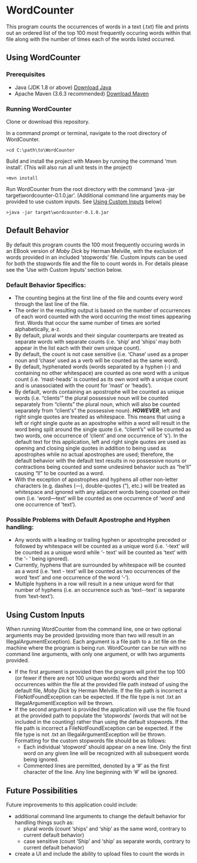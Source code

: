 # WordCounter

This program counts the occurrences of words in a text (.txt) file and prints out an ordered list of the top 100 most frequently occuring words within that file along with the number of times each of the words listed occurred.

## Using WordCounter

### Prerequisites

- Java (JDK 1.8 or above) [Download Java](https://www.java.com/en/download/)
- Apache Maven (3.6.3 recommended) [Download Maven](https://maven.apache.org/download.cgi)

### Running WordCounter

Clone or download this repository.

In a command prompt or terminal, navigate to the root directory of WordCounter.

```
>cd C:\path\to\WordCounter
```

Build and install the project with Maven by running the command ‘mvn install’. (This will also run all unit tests in the project)

```
>mvn install
```

Run WordCounter from the root directory with the command ‘java -jar target\wordcounter-0.1.0.jar’. (Additional command line arguments may be provided to use custom inputs. See [Using Custom Inputs](#using-custom-inputs) below)

```
>java -jar target\wordcounter-0.1.0.jar
```

## Default Behavior

By default this program counts the 100 most frequently occuring words in an EBook version of *Moby Dick* by Herman Melville, with the exclusion of words provided in an included ‘stopwords’ file.
Custom inputs can be used for both the stopwords file and the file to count words in. For details please see the ‘Use with Custom Inputs’ section below.

### Default Behavior Specifics:

- The counting begins at the first line of the file and counts every word through the last line of the file.
- The order in the resulting output is based on the number of occurrences of each word counted with the word occurring the most times appearing first. Words that occur the same number of times are sorted alphabetically, a-z.
- By default, plural words and their singular counterparts are treated as separate words with separate counts (i.e. ‘ship’ and ‘ships’ may both appear in the list each with their own unique count).
- By default, the count is not case sensitive (i.e. ‘Chase’ used as a proper noun and ‘chase’ used as a verb will be counted as the same word).
- By default, hyphenated words (words separated by a hyphen (-) and containing no other whitespace) are counted as one word with a unique count (i.e. ‘mast-heads’ is counted as its own word with a unique count and is unassociated with the count for ‘mast’ or ‘heads’).
- By default, words containing an apostrophe will be counted as unique words (i.e. “clients'” the plural possessive noun will be counted separately from “clients” the plural noun, which will also be counted separately from “client's” the possessive noun). ***HOWEVER***, left and right single quotes are treated as whitespace. This means that using a left or right single quote as an apostrophe within a word will result in the word being split around the single quote (i.e. “client’s” will be counted as two words, one occurrence of ‘client’ and one occurrence of ‘s’). In the default text for this application, left and right single quotes are used as opening and closing single quotes in addition to being used as apostrophes while no actual apostrophes are used; therefore, the default behavior with the default text results in no possessive nouns or contractions being counted and some undesired behavior such as “he’ll” causing “ll” to be counted as a word.
- With the exception of apostrophes and hyphens all other non-letter characters (e.g. dashes (—), double-quotes (“), etc.) will be treated as whitespace and ignored with any adjacent words being counted on their own (i.e. ‘word—text’ will be counted as one occurrence of ‘word’ and one occurrence of ‘text’).

### Possible Problems with Default Apostrophe and Hyphen handling:

- Any words with a leading or trailing hyphen or apostrophe preceded or followed by whitespace will be counted as a unique word (i.e. ‘-text’ will be counted as a unique word while ‘- text’ will be counted as ‘text’ with the ‘- ‘ being ignored).
- Currently, hyphens that are surrounded by whitespace will be counted as a word (i.e. ‘text - text’ will be counted as two occurrences of the word ‘text’ and one occurrence of the word ‘-’).
- Multiple hyphens in a row will result in a new unique word for that number of hyphens (i.e. an occurrence such as ‘text--text’ is separate from ‘text-text’).
 
## Using Custom Inputs

When running WordCounter from the command line, one or two optional arguments may be provided (providing more than two will result in an IllegalArgumentException). Each argument is a file path to a .txt file on the machine where the program is being run. WordCounter can be run with no command line arguments, with only one argument, or with two arguments provided.
- If the first argument is provided then the program will print the top 100 (or fewer if there are not 100 unique words) words and their occurrences within the file at the provided file path instead of using the default file, *Moby Dick* by Herman Melville. If the file path is incorrect a FileNotFoundException can be expected. If the file type is not .txt an IllegalArgumentException will be thrown.
- If the second argument is provided the application will use the file found at the provided path to populate the ‘stopwords’ (words that will not be included in the counting) rather than using the default stopwords. If the file path is incorrect a FileNotFoundException can be expected. If the file type is not .txt an IllegalArgumentException will be thrown. Formatting for the custom stopwords file should be as follows:
	- Each individual ‘stopword’ should appear on a new line. Only the first word on any given line will be recognized with all subsequent words being ignored.
	- Commented lines are permitted, denoted by a ‘#’ as the first character of the line. Any line beginning with ‘#’ will be ignored.

## Future Possibilities

Future improvements to this application could include:
- additional command line arguments to change the default behavior for handling things such as:
	- plural words (count ‘ships’ and ‘ship’ as the same word, contrary to current default behavior)
	- case sensitive (count ‘Ship’ and ‘ship’ as separate words, contrary to current default behavior)
- create a UI and include the ability to upload files to count the words in
